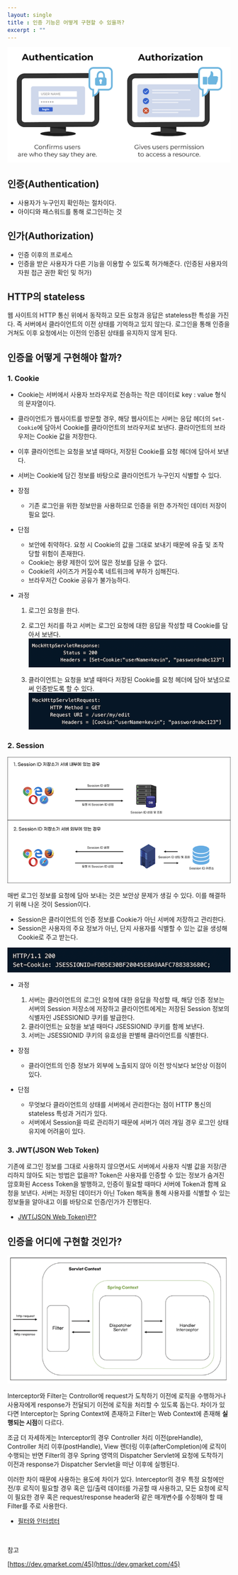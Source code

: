 ```yaml
---
layout: single
title : 인증 기능은 어떻게 구현할 수 있을까?
excerpt : ""
---
```


![img](/assets/images/authentication%20vs%20%20authorization.png)

## 인증(Authentication)

- 사용자가 누구인지 확인하는 절차이다.
- 아이디와 패스워드를 통해 로그인하는 것

## 인가(Authorization)

- 인증 이후의 프로세스
- 인증을 받은 사용자가 다른 기능을 이용할 수 있도록 허가해준다. (인증된 사용자의 자원 접근 권한 확인 및 허가)

## HTTP의 stateless

웹 사이트의 HTTP 통신 위에서 동작하고 모든 요청과 응답은 stateless한 특성을 가진다. 즉 서버에서 클라이언트의 이전 상태를 기억하고 있지 않는다. 로그인을 통해 인증을 거쳐도 이후 요청에서는 이전의 인증된 상태를 유지하지 않게 된다.

## 인증을 어떻게 구현해야 할까?

### 1. Cookie

- Cookie는 서버에서 사용자 브라우저로 전송하는 작은 데이터로 key : value 형식의 문자열이다.
- 클라이언트가 웹사이트를 방문할 경우, 해당 웹사이트는 서버는 응답 헤더의 `Set-Cookie`에 담아서 Cookie를 클라이언트의 브라우저로 보낸다. 클라이언트의 브라우저는 Cookie 값을 저장한다.
- 이후 클라이언트는 요청을 보낼 때마다, 저장된 Cookie를 요청 헤더에 담아서 보낸다.
- 서버는 Cookie에 담긴 정보를 바탕으로 클라이언트가 누구인지 식별할 수 있다.

- 장점
  - 기존 로그인을 위한 정보만을 사용하므로 인증을 위한 추가적인 데이터 저장이 필요 없다.
  
- 단점
  - 보안에 취약하다. 요청 시 Cookie의 값을 그대로 보내기 때문에 유출 및 조작 당할 위험이 존재한다.
  - Cookie는 용량 제한이 있어 많은 정보를 담을 수 없다.
  - Cookie의 사이즈가 커질수록 네트워크에 부하가 심해진다.
  - 브라우저간 Cookie 공유가 불가능하다.

- 과정
  1. 로그인 요청을 한다.

  2. 로그인 처리를 하고 서버는 로그인 요청에 대한 응답을 작성할 때 Cookie를 담아서 보낸다.
![img2](/assets/images/Cookie1.png)

  3. 클라이언트는 요청을 보낼 때마다 저장된 Cookie를 요청 헤더에 담아 보냄으로써 인증받도록 할 수 있다.
![img3](/assets/images/Cookie2.png)

### 2. Session

![img3](/assets/images/session1.png)

매번 로그인 정보를 요청에 담아 보내는 것은 보안상 문제가 생길 수 있다. 이를 해결하기 위해 나온 것이 Session이다. 

- Session은 클라이언트의 인증 정보를 Cookie가 아닌 서버에 저장하고 관리한다.
- Session은 사용자의 주요 정보가 아닌, 단지 사용자를 식별할 수 있는 값을 생성해 Cookie로 주고 받는다.

![img4](/assets/images/Cookie3.png)

- 과정
  1. 서버는 클라이언트의 로그인 요청에 대한 응답을 작성할 때, 해당 인증 정보는 서버의 Session 저장소에 저장하고 클라이언트에게는 저장된 Session 정보의 식별자인 JSESSIONID 쿠키를 발급한다.
  2. 클라이언트는 요청을 보낼 때마다 JSESSIONID 쿠키를 함께 보낸다.
  3. 서버는 JSESSIONID 쿠키의 유효성을 판별해 클라이언트를 식별한다.
 
- 장점
  - 클라이언트의 인증 정보가 외부에 노출되지 않아 이전 방식보다 보안상 이점이 있다.

- 단점
  - 무엇보다 클라이언트의 상태를 서버에서 관리한다는 점이 HTTP 통신의 stateless 특성과 거리가 있다.
  - 서버에서 Session을 따로 관리하기 때문에 서버가 여러 개일 경우 로그인 상태 유지에 어려움이 있다.

### 3. JWT(JSON Web Token)

기존에 로그인 정보를 그대로 사용하지 않으면서도 서버에서 사용자 식별 값을 저장/관리하지 않아도 되는 방법은 없을까? Token은 사용자를 인증할 수 있는 정보가 숨겨진 암호화된 Access Token을 발행하고, 인증이 필요할 때마다 서버에 Token과 함께 요청을 보낸다. 서버는 저장된 데이터가 아닌 Token 해독을 통해 사용자를 식별할 수 있는 정보들을 알아내고 이를 바탕으로 인증/인가가 진행된다.

- [JWT(JSON Web Token)란?](https://github.com/dilmah0203/TIL/blob/main/Network/JWT%20Token.md)

## 인증을 어디에 구현할 것인가?

![img5](/assets/images/Interceptor%20%3A%20filter.png)

Interceptor와 Filter는 Controllor에 request가 도착하기 이전에 로직을 수행하거나 사용자에게 response가 전달되기 이전에 로직을 처리할 수 있도록 돕는다. 차이가 있다면 Interceptor는 Spring Context에 존재하고 Filter는 Web Context에 존재해 **실행되는 시점**이 다르다.

조금 더 자세하게는 Interceptor의 경우 Controller 처리 이전(preHandle), Controller 처리 이후(postHandle), View 렌더링 이후(afterCompletion)에 로직이 수행되는 반면 Filter의 경우 Spring 영역의 Dispatcher Servlet에 요청에 도착하기 이전과 response가 Dispatcher Servlet을 떠난 이후에 실행된다.

이러한 차이 때문에 사용하는 용도에 차이가 있다. Interceptor의 경우 특정 요청에만 전/후 로직이 필요할 경우 혹은 입/출력 데이터를 가공할 때 사용하고, 모든 요청에 로직이 필요한 경우 혹은 request/response header와 같은 매개변수를 수정해야 할 때 Filter를 주로 사용한다.

- [필터와 인터셉터](https://github.com/dilmah0203/TIL/blob/main/JSP/%ED%95%84%ED%84%B0%20vs%20%EC%9D%B8%ED%84%B0%EC%85%89%ED%84%B0.md)

<br>

참고

[https://dev.gmarket.com/45](https://dev.gmarket.com/45)
